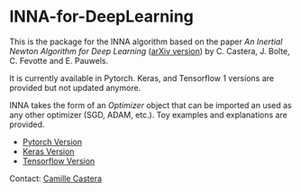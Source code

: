 # INNA-for-DeepLearning

This is the package for the INNA algorithm based on the paper *An Inertial Newton Algorithm for Deep Learning* ([arXiv version](https://arxiv.org/abs/1905.12278)) by C. Castera, J. Bolte, C. Fevotte and E. Pauwels.

It is currently available in Pytorch. Keras, and Tensorflow 1 versions are provided but not updated anymore.  

INNA takes the form of an *Optimizer* object that can be imported an used as any other optimizer (SGD, ADAM, etc.).  Toy examples and explanations are provided.

* [Pytorch Version](https://github.com/camcastera/INNA-for-DeepLearning/tree/master/INNA_for_pytorch)
* [Keras Version](https://github.com/camcastera/INNA-for-DeepLearning/tree/master/INNA_for_keras)
* [Tensorflow Version](https://github.com/camcastera/INNA-for-DeepLearning/tree/master/INNA_for_tensorflow)

Contact: [Camille Castera](https://camcastera.github.io/contact.html)


